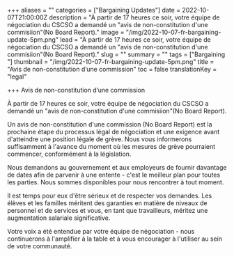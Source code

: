 +++
aliases = ""
categories = ["Bargaining Updates"]
date = 2022-10-07T21:00:00Z
description = "À partir de 17 heures ce soir, votre équipe de négociation du CSCSO a demandé un \"avis de non-constitution d'une commisiion\"(No Board Report)."
image = "/img/2022-10-07-fr-bargaining-update-5pm.png"
lead = "À partir de 17 heures ce soir, votre équipe de négociation du CSCSO a demandé un \"avis de non-constitution d'une commisiion\"(No Board Report)."
slug = ""
summary = ""
tags = ["Bargaining "]
thumbnail = "/img/2022-10-07-fr-bargaining-update-5pm.png"
title = "Avis de non-constitution d’une commission"
toc = false
translationKey = "legal"

+++
Avis de non-constitution d’une commission

À partir de 17 heures ce soir, votre équipe de négociation du CSCSO a demandé un "avis de non-constitution d'une commisiion"(No Board Report).

Un avis de non-constitution d'une commission (No Board Report) est la prochaine étape du processus légal de négociation et une exigence avant d'atteindre une position légale de grève. Nous vous informerons suffisamment à l'avance du moment où les mesures de grève pourraient commencer, conformément à la législation.

Nous demandons au gouvernement et aux employeurs de fournir davantage de dates afin de parvenir à une entente - c'est le meilleur plan pour toutes les parties. Nous sommes disponibles pour nous rencontrer à tout moment.

Il est temps pour eux d'être sérieux et de respecter vos demandes. Les élèves et les familles méritent des garanties en matière de niveaux de personnel et de services et vous, en tant que travailleurs, méritez une augmentation salariale significative.

Votre voix a été entendue par votre équipe de négociation - nous continuerons à l'amplifier à la table et à vous encourager à l'utiliser au sein de votre communauté.